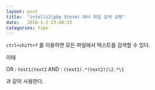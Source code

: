 ```yaml
---
layout: post
title:  "intelliJ(php Storm) 에서 파일 검색 요령"
date:   2018-1-2 23:48:33
categories: tips
---
```


`ctrl+shift+f` 를 이용하면 모든 파일에서 텍스트를 검색할 수 있다.

이때 

OR : `text1|text2`
AND : `(text1).*(text2)|\2.*\1` 

과 같이 사용한다.
